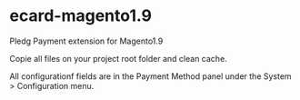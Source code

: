 # ecard-magento1.9
Pledg Payment extension for Magento1.9

Copie all files on your project root folder and clean cache.

All configurationf fields are in the Payment Method panel under the System > Configuration menu.


